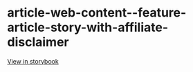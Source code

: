 # article-web-content--feature-article-story-with-affiliate-disclaimer

[View in storybook](https://raw.githack.com/Independent-Digital-News-and-Media-Ltd/indy-branch-review/PR-7294-sb/index.html?path=/story/article-web-content--feature-article-story-with-affiliate-disclaimer)